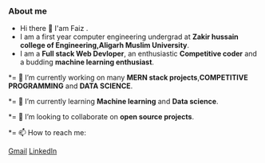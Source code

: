 


### About me  
 -  Hi there 👋 I'am Faiz .
 -  I am a first year computer engineering undergrad at **Zakir hussain college of Engineering,Aligarh Muslim University**.
 -  I am a **Full stack Web Devloper**, an enthusiastic **Competitive coder** and a budding **machine learning enthusiast**.


*= 🔭 I’m currently working on many **MERN stack projects**,**COMPETITIVE PROGRAMMING** and **DATA SCIENCE**.

*= 🌱 I’m currently learning **Machine learning** and **Data science**.

*= 👯 I’m looking to collaborate on **open source projects**.

*= 📫 How to reach me: 

 [Gmail](https://mail.google.com/mail/u/0/#inbox)
 [LinkedIn](https://www.linkedin.com/in/faiz-alam-79a845197/)
  


